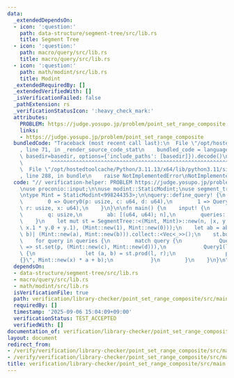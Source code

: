 ```yaml
---
data:
  _extendedDependsOn:
  - icon: ':question:'
    path: data-structure/segment-tree/src/lib.rs
    title: Segment Tree
  - icon: ':question:'
    path: macro/query/src/lib.rs
    title: macro/query/src/lib.rs
  - icon: ':question:'
    path: math/modint/src/lib.rs
    title: Modint
  _extendedRequiredBy: []
  _extendedVerifiedWith: []
  _isVerificationFailed: false
  _pathExtension: rs
  _verificationStatusIcon: ':heavy_check_mark:'
  attributes:
    PROBLEM: https://judge.yosupo.jp/problem/point_set_range_composite
    links:
    - https://judge.yosupo.jp/problem/point_set_range_composite
  bundledCode: "Traceback (most recent call last):\n  File \"/opt/hostedtoolcache/Python/3.11.13/x64/lib/python3.11/site-packages/onlinejudge_verify/documentation/build.py\"\
    , line 71, in _render_source_code_stat\n    bundled_code = language.bundle(stat.path,\
    \ basedir=basedir, options={'include_paths': [basedir]}).decode()\n          \
    \         ^^^^^^^^^^^^^^^^^^^^^^^^^^^^^^^^^^^^^^^^^^^^^^^^^^^^^^^^^^^^^^^^^^^^^^^^^^^^^^^^^\n\
    \  File \"/opt/hostedtoolcache/Python/3.11.13/x64/lib/python3.11/site-packages/onlinejudge_verify/languages/rust.py\"\
    , line 288, in bundle\n    raise NotImplementedError\nNotImplementedError\n"
  code: "// verification-helper: PROBLEM https://judge.yosupo.jp/problem/point_set_range_composite\n\
    \nuse proconio::input;\n\nuse modint::StaticModint;\nuse segment_tree::SegmentTree;\n\
    \ntype Mint = StaticModint<998244353>;\n\nquery::define_query! {\n    Query {\n\
    \        0 => Query0(p: usize, c: u64, d: u64),\n        1 => Query1(l: usize,\
    \ r: usize, x: u64),\n    }\n}\n\nfn main() {\n    input! {\n        n: usize,\n\
    \        q: usize,\n        ab: [(u64, u64); n],\n        queries: [Query; q],\n\
    \    }\n    let mut st = SegmentTree::<(Mint, Mint)>::new(n, |x, y| (x.0 * y.0,\
    \ x.1 * y.0 + y.1), (Mint::new(1), Mint::new(0)));\n    let ab = ab.iter().map(|&(a,\
    \ b)| (Mint::new(a), Mint::new(b))).collect::<Vec<_>>();\n    st.build(ab);\n\n\
    \    for query in queries {\n        match query {\n            Query0(p, c, d)\
    \ => st.set(p, (Mint::new(c), Mint::new(d))),\n            Query1(l, r, x) =>\
    \ {\n                let (a, b) = st.prod(l, r);\n                println!(\"\
    {}\", Mint::new(x) * a + b);\n            }\n        }\n    }\n}\n"
  dependsOn:
  - data-structure/segment-tree/src/lib.rs
  - macro/query/src/lib.rs
  - math/modint/src/lib.rs
  isVerificationFile: true
  path: verification/library-checker/point_set_range_composite/src/main.rs
  requiredBy: []
  timestamp: '2025-09-06 15:04:09+09:00'
  verificationStatus: TEST_ACCEPTED
  verifiedWith: []
documentation_of: verification/library-checker/point_set_range_composite/src/main.rs
layout: document
redirect_from:
- /verify/verification/library-checker/point_set_range_composite/src/main.rs
- /verify/verification/library-checker/point_set_range_composite/src/main.rs.html
title: verification/library-checker/point_set_range_composite/src/main.rs
---
```

